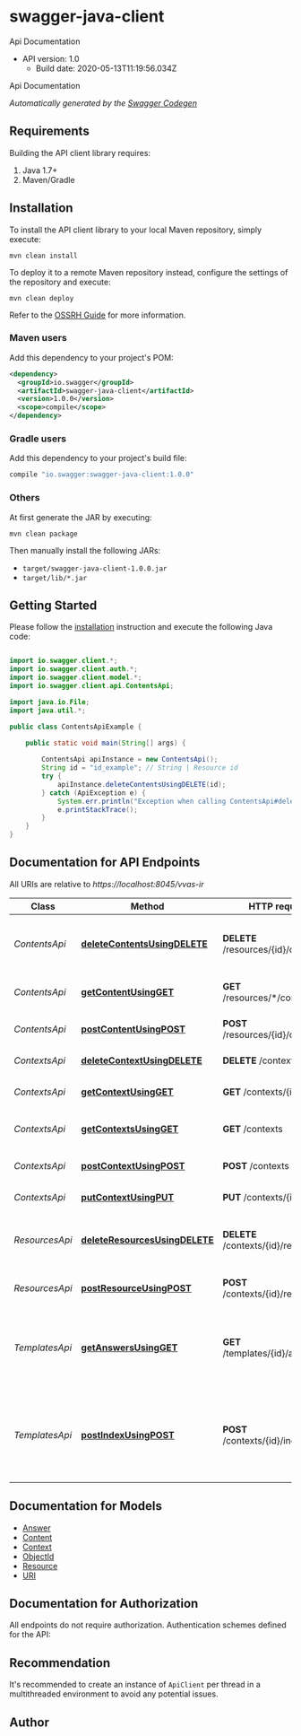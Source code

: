 # swagger-java-client

Api Documentation
- API version: 1.0
  - Build date: 2020-05-13T11:19:56.034Z

Api Documentation


*Automatically generated by the [Swagger Codegen](https://github.com/swagger-api/swagger-codegen)*


## Requirements

Building the API client library requires:
1. Java 1.7+
2. Maven/Gradle

## Installation

To install the API client library to your local Maven repository, simply execute:

```shell
mvn clean install
```

To deploy it to a remote Maven repository instead, configure the settings of the repository and execute:

```shell
mvn clean deploy
```

Refer to the [OSSRH Guide](http://central.sonatype.org/pages/ossrh-guide.html) for more information.

### Maven users

Add this dependency to your project's POM:

```xml
<dependency>
  <groupId>io.swagger</groupId>
  <artifactId>swagger-java-client</artifactId>
  <version>1.0.0</version>
  <scope>compile</scope>
</dependency>
```

### Gradle users

Add this dependency to your project's build file:

```groovy
compile "io.swagger:swagger-java-client:1.0.0"
```

### Others

At first generate the JAR by executing:

```shell
mvn clean package
```

Then manually install the following JARs:

* `target/swagger-java-client-1.0.0.jar`
* `target/lib/*.jar`

## Getting Started

Please follow the [installation](#installation) instruction and execute the following Java code:

```java

import io.swagger.client.*;
import io.swagger.client.auth.*;
import io.swagger.client.model.*;
import io.swagger.client.api.ContentsApi;

import java.io.File;
import java.util.*;

public class ContentsApiExample {

    public static void main(String[] args) {
        
        ContentsApi apiInstance = new ContentsApi();
        String id = "id_example"; // String | Resource id
        try {
            apiInstance.deleteContentsUsingDELETE(id);
        } catch (ApiException e) {
            System.err.println("Exception when calling ContentsApi#deleteContentsUsingDELETE");
            e.printStackTrace();
        }
    }
}

```

## Documentation for API Endpoints

All URIs are relative to *https://localhost:8045/vvas-ir*

Class | Method | HTTP request | Description
------------ | ------------- | ------------- | -------------
*ContentsApi* | [**deleteContentsUsingDELETE**](docs/ContentsApi.md#deleteContentsUsingDELETE) | **DELETE** /resources/{id}/contents | Delete all contents associated with a resource
*ContentsApi* | [**getContentUsingGET**](docs/ContentsApi.md#getContentUsingGET) | **GET** /resources/*/contents/{id} | Get a content by id
*ContentsApi* | [**postContentUsingPOST**](docs/ContentsApi.md#postContentUsingPOST) | **POST** /resources/{id}/contents | Create a new content
*ContextsApi* | [**deleteContextUsingDELETE**](docs/ContextsApi.md#deleteContextUsingDELETE) | **DELETE** /contexts/{id} | Delete a context
*ContextsApi* | [**getContextUsingGET**](docs/ContextsApi.md#getContextUsingGET) | **GET** /contexts/{id} | Get a context by id
*ContextsApi* | [**getContextsUsingGET**](docs/ContextsApi.md#getContextsUsingGET) | **GET** /contexts | Get the list of available contexts
*ContextsApi* | [**postContextUsingPOST**](docs/ContextsApi.md#postContextUsingPOST) | **POST** /contexts | Create a new context
*ContextsApi* | [**putContextUsingPUT**](docs/ContextsApi.md#putContextUsingPUT) | **PUT** /contexts/{id} | Update a context
*ResourcesApi* | [**deleteResourcesUsingDELETE**](docs/ResourcesApi.md#deleteResourcesUsingDELETE) | **DELETE** /contexts/{id}/resources | Delete all resources associated with a context
*ResourcesApi* | [**postResourceUsingPOST**](docs/ResourcesApi.md#postResourceUsingPOST) | **POST** /contexts/{id}/resources | Create a new resource
*TemplatesApi* | [**getAnswersUsingGET**](docs/TemplatesApi.md#getAnswersUsingGET) | **GET** /templates/{id}/answers | Retrieve possible answers to a question posed within a context
*TemplatesApi* | [**postIndexUsingPOST**](docs/TemplatesApi.md#postIndexUsingPOST) | **POST** /contexts/{id}/indexes | Create a lexical index from the contexts of the specified template


## Documentation for Models

 - [Answer](docs/Answer.md)
 - [Content](docs/Content.md)
 - [Context](docs/Context.md)
 - [ObjectId](docs/ObjectId.md)
 - [Resource](docs/Resource.md)
 - [URI](docs/URI.md)


## Documentation for Authorization

All endpoints do not require authorization.
Authentication schemes defined for the API:

## Recommendation

It's recommended to create an instance of `ApiClient` per thread in a multithreaded environment to avoid any potential issues.

## Author



